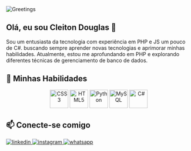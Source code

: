 
<body>
<div class="container">
  <div class="header">
    <img src="https://rishavanand.github.io/static/images/greetings.gif" alt="Greetings">
  </div>
  <div class="center">
    <h2>Olá, eu sou Cleiton Douglas 👋</h2>
    <div class="intro">
      Sou um entusiasta da tecnologia com experiência em PHP e JS um pouco de C#. buscando sempre aprender novas tecnologias e aprimorar minhas habilidades. Atualmente, estou me aprofundando em PHP e explorando diferentes técnicas de gerenciamento de banco de dados.
    </div>
  </div>
  <div class="center skills">
    <h2>🌟 Minhas Habilidades</h2>
    <div align="center">
      <img src="https://profilinator.rishav.dev/skills-assets/css3-original-wordmark.svg" alt="CSS3" height="50" />
      <img src="https://profilinator.rishav.dev/skills-assets/html5-original-wordmark.svg" alt="HTML5" height="50" />
      <img src="https://profilinator.rishav.dev/skills-assets/python-original.svg" alt="Python" height="50" />
      <img src="https://profilinator.rishav.dev/skills-assets/mysql-original-wordmark.svg" alt="MySQL" height="50" />
      <img src="https://profilinator.rishav.dev/skills-assets/csharp-original.svg" alt="C#" height="50" />
    </div>
  </div>
  <div class="center social-links">
    <h2>📫 Conecte-se comigo</h2>
    <a href="https://www.linkedin.com/in/cleiton-douglas-226946232/?utm_source=share&utm_campaign=share_via&utm_content=profile&utm_medium=android_app">
      <img src="https://img.shields.io/badge/linkedin-%231E77B5.svg?&style=for-the-badge&logo=linkedin&logoColor=white" alt="linkedin">
    </a>
    <a href="https://instagram.com/cleit0n_d0uglas" target="_blank">
      <img src="https://img.shields.io/badge/instagram-%23000000.svg?&style=for-the-badge&logo=instagram&logoColor=white" alt="instagram">
    </a>
    <a href="https://wa.me/+5581986103152" target="_blank">
      <img src="https://img.shields.io/badge/whatsapp-%25C2%25A7A%2343D854.svg?&style=for-the-badge&logo=whatsapp&logoColor=white" alt="whatsapp">
    </a>
  </div>

</div>
</body>
</html>
